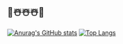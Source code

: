 ## 🎊☃️☃️☃️🎊
[![Anurag's GitHub stats](https://github-readme-stats.vercel.app/api?username=kaoxa\&rank_icon=github&show_icons=true&theme=rose_pine)](https://github.com/anuraghazra/github-readme-stats) [![Top Langs](https://github-readme-stats.vercel.app/api/top-langs/?username=anuraghazra&layout=compact)](https://github.com/anuraghazra/github-readme-stats)


